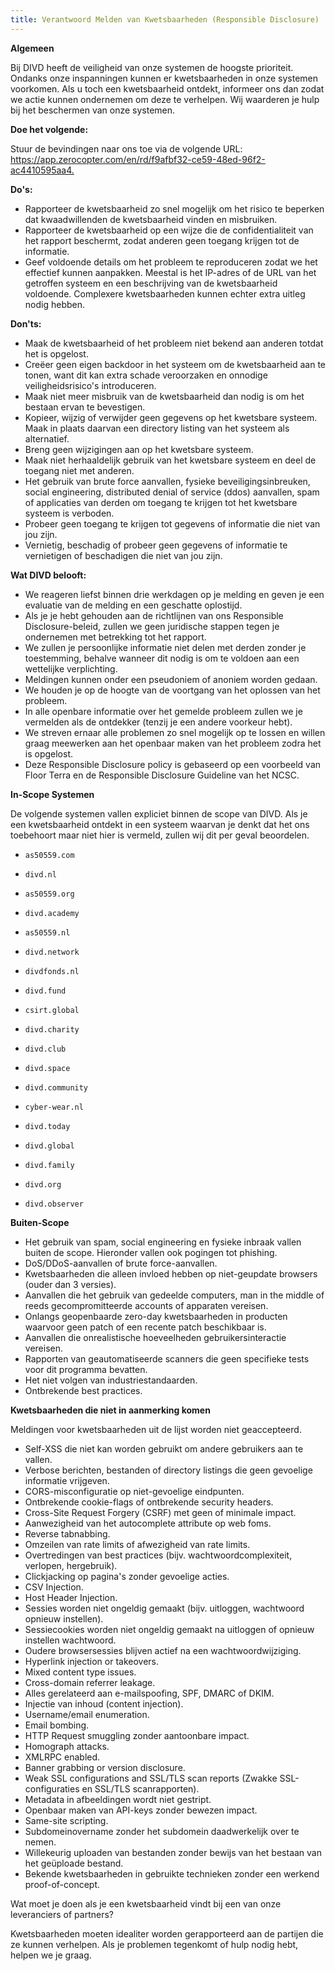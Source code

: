 ```yaml
---
title: Verantwoord Melden van Kwetsbaarheden (Responsible Disclosure)
---
```

**Algemeen**

Bij DIVD heeft de veiligheid van onze systemen de hoogste prioriteit. Ondanks onze inspanningen kunnen er kwetsbaarheden in onze systemen voorkomen. Als u toch een kwetsbaarheid ontdekt, informeer ons dan zodat we actie kunnen ondernemen om deze te verhelpen. Wij waarderen je hulp bij het beschermen van onze systemen. 

**Doe het volgende:**

Stuur de bevindingen naar ons toe via de volgende URL: <https://app.zerocopter.com/en/rd/f9afbf32-ce59-48ed-96f2-ac4410595aa4.>

 **Do's:**

* Rapporteer de kwetsbaarheid zo snel mogelijk om het risico te beperken dat kwaadwillenden de kwetsbaarheid vinden en misbruiken.
* Rapporteer de kwetsbaarheid op een wijze die de confidentialiteit van het rapport beschermt, zodat anderen geen toegang krijgen tot de informatie.
* Geef voldoende details om het probleem te reproduceren zodat we het effectief kunnen aanpakken. Meestal is het IP-adres of de URL van het getroffen systeem en een beschrijving van de kwetsbaarheid voldoende. Complexere kwetsbaarheden kunnen echter extra uitleg nodig hebben.

**Don'ts:**

* Maak de kwetsbaarheid of het probleem niet bekend aan anderen totdat het is opgelost.
* Creëer geen eigen backdoor in het systeem om de kwetsbaarheid aan te tonen, want dit kan extra schade veroorzaken en onnodige veiligheidsrisico's introduceren.
* Maak niet meer misbruik van de kwetsbaarheid dan nodig is om het bestaan ervan te bevestigen.
* Kopieer, wijzig of verwijder geen gegevens op het kwetsbare systeem. Maak in plaats daarvan een directory listing van het systeem als alternatief.
* Breng geen wijzigingen aan op het kwetsbare systeem.
* Maak niet herhaaldelijk gebruik van het kwetsbare systeem en deel de toegang niet met anderen.
* Het gebruik van brute force aanvallen, fysieke beveiligingsinbreuken, social engineering, distributed denial of service (ddos) aanvallen, spam of applicaties van derden om toegang te krijgen tot het kwetsbare systeem is verboden.
* Probeer geen toegang te krijgen tot gegevens of informatie die niet van jou zijn.
* Vernietig, beschadig of probeer geen gegevens of informatie te vernietigen of beschadigen die niet van jou zijn.

**Wat DIVD belooft:**

* We reageren liefst binnen drie werkdagen op je melding en geven je een evaluatie van de melding en een geschatte oplostijd.
* Als je je hebt gehouden aan de richtlijnen van ons Responsible Disclosure-beleid, zullen we geen juridische stappen tegen je ondernemen met betrekking tot het rapport.
* We zullen je persoonlijke informatie niet delen met derden zonder je toestemming, behalve wanneer dit nodig is om te voldoen aan een wettelijke verplichting.
* Meldingen kunnen onder een pseudoniem of anoniem worden gedaan.
* We houden je op de hoogte van de voortgang van het oplossen van het probleem.
* In alle openbare informatie over het gemelde probleem zullen we je vermelden als de ontdekker (tenzij je een andere voorkeur hebt).
* We streven ernaar alle problemen zo snel mogelijk op te lossen en willen graag meewerken aan het openbaar maken van het probleem zodra het is opgelost.
* Deze Responsible Disclosure policy is gebaseerd op een voorbeeld van Floor Terra en de Responsible Disclosure Guideline van het NCSC.

**In-Scope Systemen**

De volgende systemen vallen expliciet binnen de scope van DIVD. Als je een kwetsbaarheid ontdekt in een systeem waarvan je denkt dat het ons toebehoort maar niet hier is vermeld, zullen wij dit per geval beoordelen.

* ```
  as50559.com
  ```
* ```
  divd.nl
  ```
* ```
  as50559.org
  ```
* ```
  divd.academy
  ```
* ```
  as50559.nl
  ```
* ```
  divd.network
  ```
* ```
  divdfonds.nl
  ```
* ```
  divd.fund
  ```
* ```
  csirt.global
  ```
* ```
  divd.charity
  ```
* ```
  divd.club
  ```
* ```
  divd.space
  ```
* ```
  divd.community
  ```
* ```
  cyber-wear.nl
  ```
* ```
  divd.today
  ```
* ```
  divd.global
  ```
* ```
  divd.family
  ```
* ```
  divd.org
  ```



* ```
  divd.observer
  ```

**Buiten-Scope** 

* Het gebruik van spam, social engineering en fysieke inbraak vallen buiten de scope. Hieronder vallen ook pogingen tot phishing.
* DoS/DDoS-aanvallen of brute force-aanvallen.
* Kwetsbaarheden die alleen invloed hebben op niet-geupdate browsers (ouder dan 3 versies).
* Aanvallen die het gebruik van gedeelde computers, man in the middle of reeds gecompromitteerde accounts of apparaten vereisen.
* Onlangs geopenbaarde zero-day kwetsbaarheden in producten waarvoor geen patch of een recente patch beschikbaar is.
* Aanvallen die onrealistische hoeveelheden gebruikersinteractie vereisen.
* Rapporten van geautomatiseerde scanners die geen specifieke tests voor dit programma bevatten.
* Het niet volgen van industriestandaarden.
* Ontbrekende best practices.

**Kwetsbaarheden die niet in aanmerking komen**

Meldingen voor kwetsbaarheden uit de lijst worden niet geaccepteerd.

* Self-XSS die niet kan worden gebruikt om andere gebruikers aan te vallen.
* Verbose berichten, bestanden of directory listings die geen gevoelige informatie vrijgeven.
* CORS-misconfiguratie op niet-gevoelige eindpunten.
* Ontbrekende cookie-flags of ontbrekende security headers.
* Cross-Site Request Forgery (CSRF) met geen of minimale impact.
* Aanwezigheid van het autocomplete attribute op web foms.
* Reverse tabnabbing.
* Omzeilen van rate limits of afwezigheid van rate limits.
* Overtredingen van best practices (bijv. wachtwoordcomplexiteit, verlopen, hergebruik).
* Clickjacking op pagina's zonder gevoelige acties.
* CSV Injection.
* Host Header Injection.
* Sessies worden niet ongeldig gemaakt (bijv. uitloggen, wachtwoord opnieuw instellen).
* Sessiecookies worden niet ongeldig gemaakt na uitloggen of opnieuw instellen wachtwoord.
* Oudere browsersessies blijven actief na een wachtwoordwijziging.
* Hyperlink injection or takeovers.
* Mixed content type issues.
* Cross-domain referrer leakage.
* Alles gerelateerd aan e-mailspoofing, SPF, DMARC of DKIM.
* Injectie van inhoud (content injection).
* Username/email enumeration.
* Email bombing.
* HTTP Request smuggling zonder aantoonbare impact.
* Homograph attacks.
* XMLRPC enabled.
* Banner grabbing or version disclosure.
* Weak SSL configurations and SSL/TLS scan reports (Zwakke SSL-configuraties en SSL/TLS scanrapporten).
* Metadata in afbeeldingen wordt niet gestript.
* Openbaar maken van API-keys zonder bewezen impact.
* Same-site scripting.
* Subdomeinovername zonder het subdomein daadwerkelijk over te nemen.
* Willekeurig uploaden van bestanden zonder bewijs van het bestaan van het geüploade bestand.
* Bekende kwetsbaarheden in gebruikte technieken zonder een werkend proof-of-concept.

Wat moet je doen als je een kwetsbaarheid vindt bij een van onze leveranciers of partners?

Kwetsbaarheden moeten idealiter worden gerapporteerd aan de partijen die ze kunnen verhelpen. Als je problemen tegenkomt of hulp nodig hebt, helpen we je graag.
